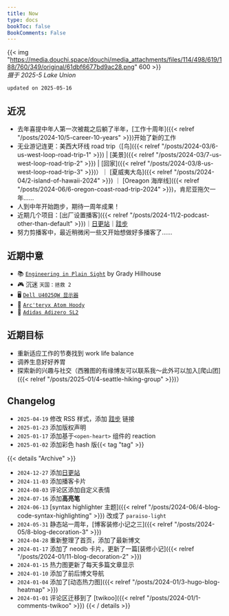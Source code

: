 ```yaml
---
title: Now
type: docs
bookToc: false
BookComments: False
---
```

{{< img "https://media.douchi.space/douchi/media_attachments/files/114/498/619/188/760/349/original/61dbf6677bd9ac28.png" 600 >}} \
*摄于 2025-5 Lake Union* 

`updated on 2025-05-16`

## 近况 
- 去年喜提中年人第一次被裁之后躺了半年，[工作十周年]({{< relref "/posts/2024-10/5-career-10-years" >}})开始了新的工作
- 无业游记连更：美西大环线 road trip（[鸟]({{< relref "/posts/2024-03/6-us-west-loop-road-trip-1" >}}) | [美景]({{< relref "/posts/2024-03/7-us-west-loop-road-trip-2" >}}) | [回家]({{< relref "/posts/2024-03/8-us-west-loop-road-trip-3" >}})）｜ [夏威夷大岛]({{< relref "/posts/2024-04/2-island-of-hawaii-2024" >}}) ｜ [Oreagon 海岸线]({{< relref "/posts/2024-06/6-oregon-coast-road-trip-2024" >}})，肯尼亚拖欠一年……
- 人到中年开始跑步，期待一周年成果！
- 近期几个项目：[出厂设置播客]({{< relref "/posts/2024-11/2-podcast-other-than-default" >}})｜[日更站](https://daily.douchi.space?utm_source=blog.douchi.space)｜[跬步](https://steps.douchi.space?utm_source=blog)
- 努力剪播客中，最近稍微闲一些又开始想做好多播客了…… 

## 近期中意
- 📚 [`Engineering in Plain Sight`](https://amzn.to/43MmSdX) by Grady Hillhouse
- 🎮 沉迷 `天国：拯救 2`
- 🖥️ [`Dell U4025QW 显示器`](https://amzn.to/4gc1K3B)
- 🧥 [`Arc'teryx Atom Hoody`](https://amzn.to/3CE6rog)
- 👟 [`Adidas Adizero SL2`](https://amzn.to/3ETI9Ih)

## 近期目标
- 重新适应工作的节奏找到 work life balance
- 调养生息好好养胃
- 探索新的兴趣与社交（西雅图的有缘博友可以联系我～此外可以加入[爬山团]({{< relref "/posts/2025-01/4-seattle-hiking-group" >}})）

## Changelog
- `2025-04-19` 修改 RSS 样式，添加 [跬步](https://steps.douchi.space?utm_source=blog) 链接
- `2025-01-23` 添加版权声明
- `2025-01-17` 添加基于`<open-heart>` 组件的 reaction
- `2025-01-02` 添加彩色 hash 版{{< tag "tag" >}}

{{< details "Archive" >}}
- `2024-12-27` 添加[日更站](https://daily.douchi.space?utm_source=blog)
- `2024-11-03` 添加播客卡片
- `2024-08-03` 评论区添加自定义表情
- `2024-07-16` 添加**高亮笔**
- `2024-06-13` [syntax highlighter 主题]({{< relref "/posts/2024-06/4-blog-code-syntax-highlighting" >}}) 改成了 `paraiso-light`
- `2024-05-31` 静态站一周年，[博客装修小记之三]({{< relref "/posts/2024-05/8-blog-decoration-3" >}})
- `2024-04-28` 重新整理了首页，添加了最新博文
- `2024-01-17` 添加了 neodb 卡片，更新了一篇[装修小记]({{< relref "/posts/2024-01/11-blog-decoration-2" >}})
- `2024-01-15` 热力图更新了每天多篇文章显示
- `2024-01-10` 添加了前后博文导航 
- `2024-01-04` 添加了[动态热力图]({{< relref "/posts/2024-01/3-hugo-blog-heatmap" >}}) 
- `2024-01-01` 评论区迁移到了 [twikoo]({{< relref "/posts/2024-01/1-comments-twikoo" >}}) 
{{< / details >}}